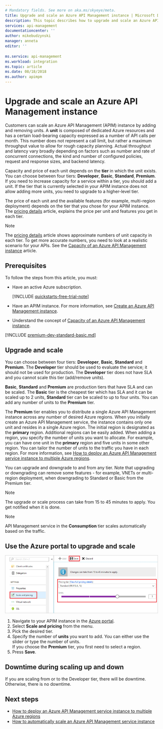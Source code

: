 ```yaml
---
# Mandatory fields. See more on aka.ms/skyeye/meta.
title: Upgrade and scale an Azure API Management instance | Microsoft Docs
description: This topic describes how to upgrade and scale an Azure API Management instance.
services: api-management
documentationcenter: ''
author: mikebudzynski
manager: anneta
editor: ''

ms.service: api-management
ms.workload: integration
ms.topic: article
ms.date: 08/18/2018
ms.author: apimpm
---
```


# Upgrade and scale an Azure API Management instance  

Customers can scale an Azure API Management (APIM) instance by adding and removing units. A **unit** is composed of dedicated Azure resources and has a certain load-bearing capacity expressed as a number of API calls per month. This number does not represent a call limit, but rather a maximum throughput value to allow for rough capacity planning. Actual throughput and latency vary broadly depending on factors such as number and rate of concurrent connections, the kind and number of configured policies, request and response sizes, and backend latency.

Capacity and price of each unit depends on the **tier** in which the unit exists. You can choose between four tiers: **Developer**, **Basic**, **Standard**, **Premium**. If you need to increase capacity for a service within a tier, you should add a unit. If the tier that is currently selected in your APIM instance does not allow adding more units, you need to upgrade to a higher-level tier.

The price of each unit and the available features (for example, multi-region deployment) depends on the tier that you chose for your APIM instance. The [pricing details](https://azure.microsoft.com/pricing/details/api-management/?ref=microsoft.com&utm_source=microsoft.com&utm_medium=docs&utm_campaign=visualstudio) article, explains the price per unit and features you get in each tier. 

>[!NOTE]
>The [pricing details](https://azure.microsoft.com/pricing/details/api-management/?ref=microsoft.com&utm_source=microsoft.com&utm_medium=docs&utm_campaign=visualstudio) article shows approximate numbers of unit capacity in each tier. To get more accurate numbers, you need to look at a realistic scenario for your APIs. See the [Capacity of an Azure API Management instance](api-management-capacity.md) article.

## Prerequisites

To follow the steps from this article, you must:

+ Have an active Azure subscription.

    [!INCLUDE [quickstarts-free-trial-note](../../includes/quickstarts-free-trial-note.md)]

+ Have an APIM instance. For more information, see [Create an Azure API Management instance](get-started-create-service-instance.md).

+ Understand the concept of [Capacity of an Azure API Management instance](api-management-capacity.md).

[!INCLUDE [premium-dev-standard-basic.md](../../includes/api-management-availability-premium-dev-standard-basic.md)]

## Upgrade and scale  

You can choose between four tiers: **Developer**, **Basic**,  **Standard** and **Premium**. The **Developer** tier should be used to evaluate the service; it should not be used for production. The **Developer** tier does not have SLA and you cannot scale this tier (add/remove units). 

**Basic**, **Standard** and **Premium** are production tiers that have SLA and can be scaled. The **Basic** tier is the cheapest tier which has SLA and it can be scaled up to 2 units, **Standard** tier can be scaled to up to four units. You can add any number of units to the **Premium** tier.

The **Premium** tier enables you to distribute a single Azure API Management instance across any number of desired Azure regions. When you initially create an Azure API Management service, the instance contains only one unit and resides in a single Azure region. The initial region is designated as the **primary** region. Additional regions can be easily added. When adding a region, you specify the number of units you want to allocate. For example, you can have one unit in the **primary** region and five units in some other region. You can tailor the number of units to the traffic you have in each region. For more information, see [How to deploy an Azure API Management service instance to multiple Azure regions](api-management-howto-deploy-multi-region.md).

You can upgrade and downgrade to and from any tier. Note that upgrading or downgrading can remove some features - for example, VNETs or multi-region deployment, when downgrading to Standard or Basic from the Premium tier.

> [!NOTE]
> The upgrade or scale process can take from 15 to 45 minutes to apply. You get notified when it is done.

> [!NOTE]
> API Management service in the **Consumption** tier scales automatically based on the traffic.

## Use the Azure portal to upgrade and scale

![Scale APIM in Azure portal](./media/upgrade-and-scale/portal-scale.png)

1. Navigate to your APIM instance in the [Azure portal](https://portal.azure.com/).
2. Select **Scale and pricing** from the menu.
3. Pick the desired tier.
4. Specify the number of **units** you want to add. You can either use the slider or type the number of units.  
    If you choose the **Premium** tier, you first need to select a region.
5. Press **Save**.

## Downtime during scaling up and down
If you are scaling from or to the Developer tier, there will be downtime. Otherwise, there is no downtime. 


## Next steps

- [How to deploy an Azure API Management service instance to multiple Azure regions](api-management-howto-deploy-multi-region.md)
- [How to automatically scale an Azure API Management service instance](api-management-howto-autoscale.md)

